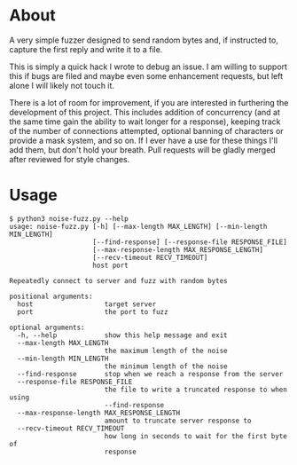 About
=====

A very simple fuzzer designed to send random bytes and, if instructed to, capture the first reply and write it to a file.

This is simply a quick hack I wrote to debug an issue. I am willing to support this if bugs are filed and maybe even some enhancement requests, but left alone I will likely not touch it.

There is a lot of room for improvement, if you are interested in furthering the development of this project. This includes addition of concurrency (and at the same time gain the ability to wait longer for a response), keeping track of the number of connections attempted, optional banning of characters or provide a mask system, and so on. If I ever have a use for these things I'll add them, but don't hold your breath. Pull requests will be gladly merged after reviewed for style changes.

Usage
=====
```
$ python3 noise-fuzz.py --help
usage: noise-fuzz.py [-h] [--max-length MAX_LENGTH] [--min-length MIN_LENGTH]
                     [--find-response] [--response-file RESPONSE_FILE]
                     [--max-response-length MAX_RESPONSE_LENGTH]
                     [--recv-timeout RECV_TIMEOUT]
                     host port

Repeatedly connect to server and fuzz with random bytes

positional arguments:
  host                  target server
  port                  the port to fuzz

optional arguments:
  -h, --help            show this help message and exit
  --max-length MAX_LENGTH
                        the maximum length of the noise
  --min-length MIN_LENGTH
                        the minimum length of the noise
  --find-response       stop when we reach a response from the server
  --response-file RESPONSE_FILE
                        the file to write a truncated response to when using
                        --find-response
  --max-response-length MAX_RESPONSE_LENGTH
                        amount to truncate server response to
  --recv-timeout RECV_TIMEOUT
                        how long in seconds to wait for the first byte of
                        response
```
